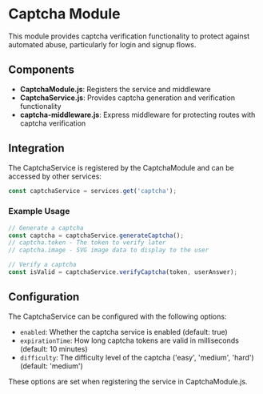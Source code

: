 # Captcha Module

This module provides captcha verification functionality to protect against automated abuse, particularly for login and signup flows.

## Components

- **CaptchaModule.js**: Registers the service and middleware
- **CaptchaService.js**: Provides captcha generation and verification functionality
- **captcha-middleware.js**: Express middleware for protecting routes with captcha verification

## Integration

The CaptchaService is registered by the CaptchaModule and can be accessed by other services:

```javascript
const captchaService = services.get('captcha');
```

### Example Usage

```javascript
// Generate a captcha
const captcha = captchaService.generateCaptcha();
// captcha.token - The token to verify later
// captcha.image - SVG image data to display to the user

// Verify a captcha
const isValid = captchaService.verifyCaptcha(token, userAnswer);
```

## Configuration

The CaptchaService can be configured with the following options:

- `enabled`: Whether the captcha service is enabled (default: true)
- `expirationTime`: How long captcha tokens are valid in milliseconds (default: 10 minutes)
- `difficulty`: The difficulty level of the captcha ('easy', 'medium', 'hard') (default: 'medium')

These options are set when registering the service in CaptchaModule.js. 